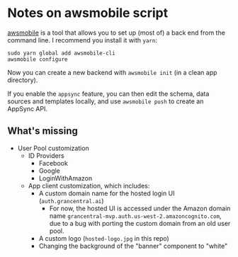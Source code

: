 # Notes on awsmobile script

[awsmobile](https://github.com/aws/awsmobile-cli) is a tool that allows you
to set up (most of) a back end from the command line.
I recommend you install it with `yarn`:

```
sudo yarn global add awsmobile-cli
awsmobile configure
```

Now you can create a new backend with `awsmobile init` (in a clean app directory).

If you enable the `appsync` feature, you can then edit the schema, data sources and templates locally, and use `awsmobile push` to create an AppSync API.

## What's missing
* User Pool customization
  * ID Providers
    * Facebook
    * Google
    * LoginWithAmazon
  * App client customization, which includes:
    * A custom domain name for the hosted login UI (`auth.grancentral.ai`)
      * For now, the hosted UI is accessed under the Amazon domain name
       `grancentral-mvp.auth.us-west-2.amazoncognito.com`, due to a bug
        with porting the custom domain from an old user pool.
    * A custom logo (`hosted-logo.jpg` in this repo)
    * Changing the background of the "banner" component to "white"
